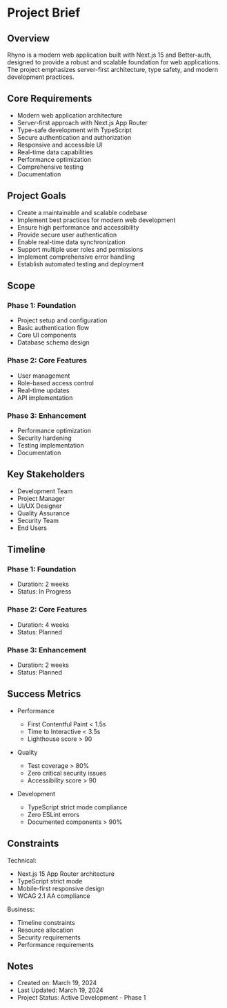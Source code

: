 # Project Brief

## Overview

Rhyno is a modern web application built with Next.js 15 and Better-auth, designed to provide a robust and scalable foundation for web applications. The project emphasizes server-first architecture, type safety, and modern development practices.

## Core Requirements

- Modern web application architecture
- Server-first approach with Next.js App Router
- Type-safe development with TypeScript
- Secure authentication and authorization
- Responsive and accessible UI
- Real-time data capabilities
- Performance optimization
- Comprehensive testing
- Documentation

## Project Goals

- Create a maintainable and scalable codebase
- Implement best practices for modern web development
- Ensure high performance and accessibility
- Provide secure user authentication
- Enable real-time data synchronization
- Support multiple user roles and permissions
- Implement comprehensive error handling
- Establish automated testing and deployment

## Scope

### Phase 1: Foundation
- Project setup and configuration
- Basic authentication flow
- Core UI components
- Database schema design

### Phase 2: Core Features
- User management
- Role-based access control
- Real-time updates
- API implementation

### Phase 3: Enhancement
- Performance optimization
- Security hardening
- Testing implementation
- Documentation

## Key Stakeholders

- Development Team
- Project Manager
- UI/UX Designer
- Quality Assurance
- Security Team
- End Users

## Timeline

### Phase 1: Foundation
- Duration: 2 weeks
- Status: In Progress

### Phase 2: Core Features
- Duration: 4 weeks
- Status: Planned

### Phase 3: Enhancement
- Duration: 2 weeks
- Status: Planned

## Success Metrics

- Performance
  - First Contentful Paint < 1.5s
  - Time to Interactive < 3.5s
  - Lighthouse score > 90

- Quality
  - Test coverage > 80%
  - Zero critical security issues
  - Accessibility score > 90

- Development
  - TypeScript strict mode compliance
  - Zero ESLint errors
  - Documented components > 90%

## Constraints

Technical:
- Next.js 15 App Router architecture
- TypeScript strict mode
- Mobile-first responsive design
- WCAG 2.1 AA compliance

Business:
- Timeline constraints
- Resource allocation
- Security requirements
- Performance requirements

## Notes

- Created on: March 19, 2024
- Last Updated: March 19, 2024
- Project Status: Active Development - Phase 1
